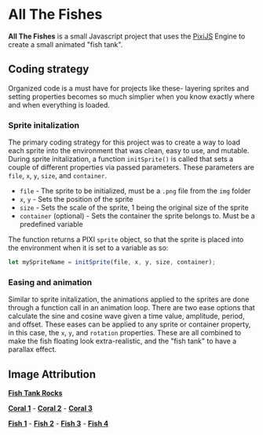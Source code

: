 # **All The Fishes**

**All The Fishes** is a small Javascript project that uses the [PixiJS](https://pixijs.com/) Engine to create a small animated "fish tank".

## **Coding strategy**
Organized code is a must have for projects like these- layering sprites and setting properties becomes so much simplier when you know exactly where and when everything is loaded.
### **Sprite initalization**
The primary coding strategy for this project was to create a way to load each sprite into the environment that was clean, easy to use, and mutable. During sprite initalization, a function `initSprite()` is called that sets a couple of different properties via passed parameters. These parameters are `file`, `x`, `y`, `size`, and `container`.

- `file` - The sprite to be initialized, must be a `.png` file from the `img` folder
- `x`, `y` - Sets the position of the sprite
- `size` - Sets the scale of the sprite, 1 being the original size of the sprite
- `container` (optional) - Sets the container the sprite belongs to. Must be a predefined variable

The function returns a PIXI `sprite` object, so that the sprite is placed into the environment when it is set to a variable as so:
```js
let mySpriteName = initSprite(file, x, y, size, container);
```
### **Easing and animation**
Similar to sprite initalization, the animations applied to the sprites are done through a function call in an animation loop. There are two ease options that calculate the sine and cosine wave given a time value, amplitude, period, and offset. These eases can be applied to any sprite or container property, in this case, the `x`, `y`, and `rotation` properties. These are all combined to make the fish floating look extra-realistic, and the "fish tank" to have a parallax effect.

## **Image Attribution**
[**Fish Tank Rocks**](https://m.media-amazon.com/images/I/71OB9GNAlXL._AC_SL1000_.jpg)

[**Coral 1**](https://i.dlpng.com/static/png/1433484-cartoon-coral-cartoon-coral-sea-png-and-vector-coral-png-572_519_preview.png) - [**Coral 2**](https://atlas-content-cdn.pixelsquid.com/stock-images/coral-reef-e1aEDLE-600.jpg) - [**Coral 3**](https://www.vhv.rs/dpng/d/22-221099_pink-coral-reef-png-transparent-png.png)

[**Fish 1**](https://encrypted-tbn0.gstatic.com/images?q=tbn:ANd9GcQP7xi1XT0uXjJ-VtYmEkkyUY1-hUyeupf3nmusPGuj4bOcf7VGqf1SPDJvsJgvoxMlNb4&usqp=CAU) - [**Fish 2**](https://img.favpng.com/21/1/10/siamese-fighting-fish-aquarium-tropical-fish-saltwater-fish-png-favpng-GisUaLtBNLsEFnfXyVhJFar7d.jpg) - [**Fish 3**](https://www.pngkey.com/png/full/99-995213_fantail-fish-pet-stock-photography-fish.png) - [**Fish 4**](https://png.pngtree.com/png-vector/20210422/ourlarge/pngtree-aquarium-beautiful-tropical-fish-png-image_3226783.jpg)